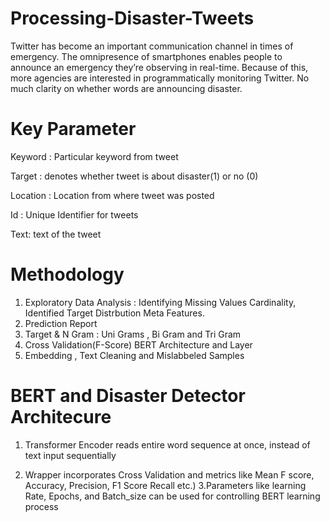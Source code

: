 # Processing-Disaster-Tweets
Twitter has become an important communication channel in times of emergency. The omnipresence of smartphones enables people to announce an emergency they’re observing in real-time. Because of this, more agencies are interested in programmatically monitoring Twitter.  No much clarity on whether words are announcing disaster. 

# Key Parameter
Keyword : Particular keyword from tweet

Target : denotes whether tweet is about disaster(1) or no (0)

Location : Location from where tweet was posted 

Id : Unique Identifier for tweets

Text: text of the tweet

# Methodology 
1. Exploratory Data Analysis  : Identifying Missing Values Cardinality, Identified Target Distrbution Meta Features. 
2. Prediction Report 
3. Target &  N Gram : Uni Grams , Bi Gram and Tri Gram
4. Cross Validation(F-Score) BERT Architecture and Layer 
5. Embedding , Text Cleaning and Mislabbeled Samples

# BERT and Disaster Detector Architecure 
1. Transformer Encoder reads entire word sequence at once, instead of text input sequentially

2. Wrapper incorporates Cross Validation and metrics like Mean F score, Accuracy, Precision, F1 Score Recall etc.)
3.Parameters like learning Rate, Epochs, and Batch_size can be used for controlling BERT learning process


